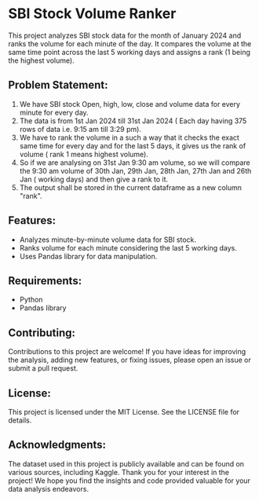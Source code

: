 #  SBI Stock Volume Ranker
This project analyzes SBI stock data for the month of January 2024 and ranks the volume for each minute of the day. It compares the volume at the same time point across the last 5 working days and assigns a rank (1 being the highest volume).


## Problem Statement: 
1) We have SBI stock Open, high, low, close and volume data for every minute for every day.
2) The data is from 1st Jan 2024 till 31st Jan 2024 ( Each day having 375 rows of data i.e. 9:15 am till 3:29 pm).
3) We have to rank the volume in a such a way that it checks the exact same time for every day and for the last 5 days, it gives us the rank of volume ( rank 1 means highest volume).
4) So if we are analysing on 31st Jan 9:30 am volume, so we will compare the 9:30 am volume of 30th Jan, 29th Jan, 28th Jan, 27th Jan and 26th Jan ( working days) and then give a rank to it.
5) The output shall be stored in the current dataframe as a new column "rank".

## Features:

* Analyzes minute-by-minute volume data for SBI stock.
* Ranks volume for each minute considering the last 5 working days.
* Uses Pandas library for data manipulation.

## Requirements:

* Python 
* Pandas library

## Contributing: 

Contributions to this project are welcome! If you have ideas for improving the analysis, adding new features, or fixing issues, please open an issue or submit a pull request.

## License: 

This project is licensed under the MIT License. See the LICENSE file for details.

## Acknowledgments:

The dataset used in this project is publicly available and can be found on various sources, including Kaggle.
Thank you for your interest in the project! We hope you find the insights and code provided valuable for your data analysis endeavors.
